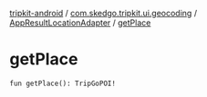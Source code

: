 [tripkit-android](../../index.md) / [com.skedgo.tripkit.ui.geocoding](../index.md) / [AppResultLocationAdapter](index.md) / [getPlace](./get-place.md)

# getPlace

`fun getPlace(): TripGoPOI!`